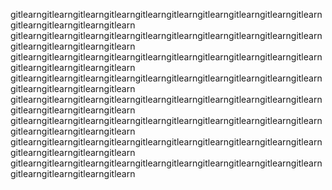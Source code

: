 gitlearngitlearngitlearngitlearngitlearngitlearngitlearngitlearngitlearngitlearngitlearngitlearngitlearngitlearn
gitlearngitlearngitlearngitlearngitlearngitlearngitlearngitlearngitlearngitlearngitlearngitlearngitlearngitlearn
gitlearngitlearngitlearngitlearngitlearngitlearngitlearngitlearngitlearngitlearngitlearngitlearngitlearngitlearn
gitlearngitlearngitlearngitlearngitlearngitlearngitlearngitlearngitlearngitlearngitlearngitlearngitlearngitlearn
gitlearngitlearngitlearngitlearngitlearngitlearngitlearngitlearngitlearngitlearngitlearngitlearngitlearngitlearn
gitlearngitlearngitlearngitlearngitlearngitlearngitlearngitlearngitlearngitlearngitlearngitlearngitlearngitlearn
gitlearngitlearngitlearngitlearngitlearngitlearngitlearngitlearngitlearngitlearngitlearngitlearngitlearngitlearn
gitlearngitlearngitlearngitlearngitlearngitlearngitlearngitlearngitlearngitlearngitlearngitlearngitlearngitlearn
